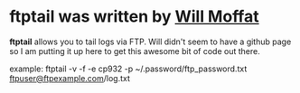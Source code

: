 ftptail was written by [Will Moffat](http://hamstersoup.wordpress.com/about-will/) 
========

**ftptail** allows you to tail logs via FTP.  Will didn't seem to have a github page so I am putting it up here to get this awesome bit of code out there. 

example:
ftptail -v -f -e cp932 -p ~/.password/ftp_password.txt ftpuser@ftpexample.com/log.txt

